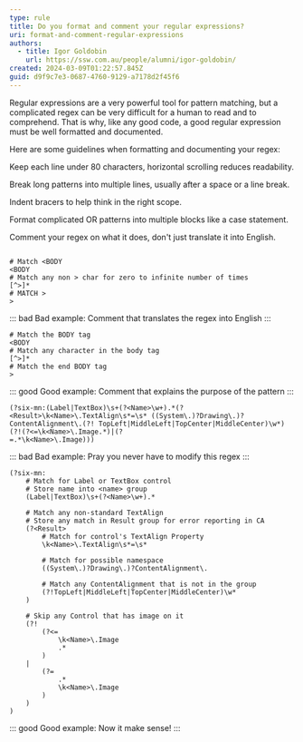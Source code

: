 ```yaml
---
type: rule
title: Do you format and comment your regular expressions?
uri: format-and-comment-regular-expressions
authors:
  - title: Igor Goldobin
    url: https://ssw.com.au/people/alumni/igor-goldobin/
created: 2024-03-09T01:22:57.845Z
guid: d9f9c7e3-0687-4760-9129-a7178d2f45f6
---
```

Regular expressions are a very powerful tool for pattern matching, but a complicated regex can be very difficult for a human to read and to comprehend. That is why, like any good code, a good regular expression must be well formatted and documented.

Here are some guidelines when formatting and documenting your regex:

Keep each line under 80 characters, horizontal scrolling reduces readability.

Break long patterns into multiple lines, usually after a space or a line break.

Indent bracers to help think in the right scope.

Format complicated OR patterns into multiple blocks like a case statement.

Comment your regex on what it does, don't just translate it into English.

```regex

# Match <BODY
<BODY
# Match any non > char for zero to infinite number of times
[^>]*
# MATCH >
>
```

::: bad
Bad example: Comment that translates the regex into English
:::

```regex
# Match the BODY tag
<BODY
# Match any character in the body tag
[^>]*
# Match the end BODY tag
>
```

::: good
Good example: Comment that explains the purpose of the pattern
:::

```regex
(?six-mn:(Label|TextBox)\s+(?<Name>\w+).*(?<Result>\k<Name>\.TextAlign\s*=\s* ((System\.)?Drawing\.)?ContentAlignment\.(?! TopLeft|MiddleLeft|TopCenter|MiddleCenter)\w*)(?!(?<=\k<Name>\.Image.*)|(?
=.*\k<Name>\.Image)))
```

::: bad
Bad example: Pray you never have to modify this regex
:::


```regex
(?six-mn:
    # Match for Label or TextBox control
    # Store name into <name> group
    (Label|TextBox)\s+(?<Name>\w+).*

    # Match any non-standard TextAlign
    # Store any match in Result group for error reporting in CA
    (?<Result>
        # Match for control's TextAlign Property
        \k<Name>\.TextAlign\s*=\s*

        # Match for possible namespace
        ((System\.)?Drawing\.)?ContentAlignment\.

        # Match any ContentAlignment that is not in the group
        (?!TopLeft|MiddleLeft|TopCenter|MiddleCenter)\w*
    )

    # Skip any Control that has image on it
    (?!
        (?<=
            \k<Name>\.Image
            .*
        )
    |
        (?=
            .*
            \k<Name>\.Image
        )
    )
)
```

::: good
Good example: Now it make sense!
:::
